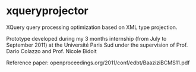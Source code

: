 # xqueryprojector
XQuery query processing optimization based on XML type projection.

Prototype developed during my 3 months internship (from July to September 2011) at the Université Paris Sud under the supervision of Prof. Dario Colazzo and Prof. Nicole Bidoit

Reference paper: openproceedings.org/2011/conf/edbt/BaaziziBCMS11.pdf
